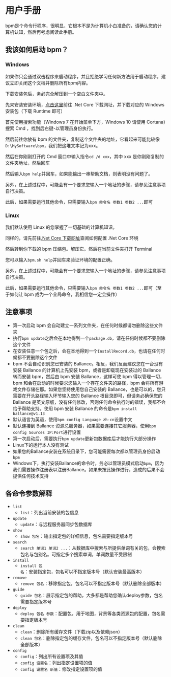 # 用户手册

bpm是个命令行程序，很明显，它根本不是为计算机小白准备的，请确认您的计算机认知，然后再考虑阅读此手册。

## 我该如何启动 bpm？

### Windows

如果你只会通过双击程序来启动程序，并且拒绝学习任何新方法用于启动程序，建议立即关闭这个文档并删除所有bpm内容。

下载安装包后，务必完全解压到一个空白文件夹中。

先来安装安装环境，[点击这里](https://dotnet.microsoft.com/download)前往 .Net Core 下载网址，并下载对应的 Windows 安装包（下载 Runtime 即可）

首先使用搜索功能（Windows 7 在开始菜单下方，Windows 10 请使用 Cortana）搜索 Cmd ，找到后右键-以管理员身份执行。

然后前往你放有 bpm 的文件夹，复制这个文件夹的地址，它看起来可能比较像`D:\MySoftware\bpm`，我们把这堆文本记为xxx。

然后在你刚刚打开的 Cmd 窗口中输入指令`cd /d xxx`，其中 xxx 是你刚刚复制的文件夹地址，然后回车

然后输入`bpm help`并回车，如果能输出一串帮助文档，则表明没有问题了。

另外，在上述过程中，可能会有一个要求您输入一个地址的步骤，请参见注意事项自行决策。

此后，如果需要运行其他命令，只需要输入`bpm 命令名 参数1 参数2 ...`即可

### Linux

我们默认使用 Linux 的您掌握了一切基础的计算机知识。

同样的，请先前往[.Net Core 下载网址](https://dotnet.microsoft.com/download)查阅如何配置 .Net Core 环境

然后转到你下载的 bpm 压缩包。解压它。然后在当前文件夹打开 Terminal

您可以输入`bpm.sh help`并回车来验证环境的配置正确。

另外，在上述过程中，可能会有一个要求您输入一个地址的步骤，请参见注意事项自行决策。

此后，如果需要运行其他命令，只需要输入`bpm 命令名 参数1 参数2 ...`即可（至于如何让 bpm 成为一个全局命令，我相信您一定会操作）

## 注意事项

* 第一次启动 bpm 会自动建立一系列文件夹，在任何时候都请勿删除这些文件夹
* 执行`bpm update`之后会在本地得到一个`package.db`，请在任何时候都不要删除这个文件
* 在安装任意一个包之后，会在本地得到一个`InstallRecord.db`，也请在任何时候都不要删除这个文件
* bpm 不会自动识别您已安装的 Ballance。相反，我们反而建议您在一台没有安装 Ballance 的计算机上先安装 bpm，或者是卸载现在安装过的 Ballance 转而安装 bpm，然后由 bpm 安装 Ballance，这样可使 bpm 得以管理一切，bpm 和会在启动的时候要求您输入一个存在文件夹的路径，bpm 会将所有游戏文件存储在那。如果您坚持使用您自己安装的 Ballance，也是可以的，您只需要在开头路径输入环节输入您的 Ballance 根目录即可，但请务必确保您的 Ballance 是英文原版，没有任何修改，否则任何命令执行时的错误，我都不会给予帮助支持。使用 bpm 安装 Ballance 的命令是`bpm install ballance@v1.13`
* 默认语言为英语，使用`bpm config Language zh-cn`设置中文
* 默认连接到 Ballance 资源总服务器，如果需要连接其它服务器，使用`bpm config Sources IP:Port`进行设置
* 第一次启动后，需要执行`bpm update`更新包数据库后才能执行大部分操作
* Linux下的运行本人没有测试
* 如果您的Ballance安装在系统目录下，您可能需要每次都以管理员身份启动`bpm`
* Windows下，执行安装Ballance的命令时，务必以管理员模式启动`bpm`，因为我们需要操作注册表以注册Ballance。如果未按此操作进行，造成的后果不会提供任何技术支持

## 各命令参数解释

* `list`
  - `list`：列出当前安装的包信息
* `update`
  - `update`：与远程服务器同步包数据库
* `show`
  - `show 包名`：输出指定包的详细信息，包名需要指定版本号
* `search`
  - `search 单词1 单词2 ...`：从数据库中搜索与所提供单词有关的包，会搜索包名与包别名。可指定多个搜索单词，单词数量不受限制
* `install`
  - `install 包名`：安装指定包，包名可以不指定版本号（默认安装最高版本）
* `remove`
  - `remove 包名`：移除指定包，包名可以不指定版本号（默认删除全部版本）
* `guide`
  - `guide 包名`：展示指定包的帮助，大多都是帮助您确认deploy参数，包名需要指定版本号
* `deploy`
  - `deploy 包名 参数`：配置包，用于地图，背景等各类资源包的配置，包名需要指定版本号
* `clean`
  - `clean`：删除所有缓存文件（下载zip以及依赖json）
  - `clean 包名`：删除指定包的缓存文件，包名可以不指定版本号（默认删除全部版本）
* `config`
  - `config`：列出所有设置项及其值
  - `config 设置名`：列出指定设置项的值
  - `config 设置名 新值`：修改指定设置项的值
